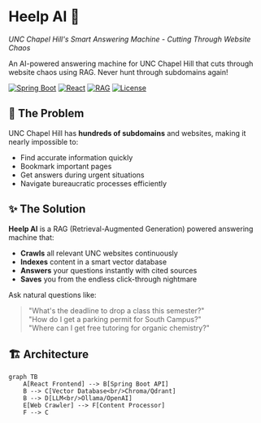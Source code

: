 # Heelp AI 🐏

*UNC Chapel Hill's Smart Answering Machine - Cutting Through Website Chaos*

An AI-powered answering machine for UNC Chapel Hill that cuts through website chaos using RAG. Never hunt through subdomains again!

[![Spring Boot](https://img.shields.io/badge/Spring%20Boot-3.1+-6DB33F?logo=springboot)](https://spring.io/)
[![React](https://img.shields.io/badge/React-18+-61DAFB?logo=react)](https://reactjs.org/)
[![RAG](https://img.shields.io/badge/Architecture-RAG-FF6B6B)](https://arxiv.org/abs/2005.11401)
[![License](https://img.shields.io/badge/License-MIT-blue.svg)](LICENSE)

## 🎯 The Problem

UNC Chapel Hill has **hundreds of subdomains** and websites, making it nearly impossible to:
- Find accurate information quickly
- Bookmark important pages
- Get answers during urgent situations
- Navigate bureaucratic processes efficiently

## ✨ The Solution

**Heelp AI** is a RAG (Retrieval-Augmented Generation) powered answering machine that:
- **Crawls** all relevant UNC websites continuously
- **Indexes** content in a smart vector database
- **Answers** your questions instantly with cited sources
- **Saves** you from the endless click-through nightmare

Ask natural questions like:
> "What's the deadline to drop a class this semester?"\
> "How do I get a parking permit for South Campus?"\
> "Where can I get free tutoring for organic chemistry?"

## 🏗️ Architecture

```mermaid
graph TB
    A[React Frontend] --> B[Spring Boot API]
    B --> C[Vector Database<br/>Chroma/Qdrant]
    B --> D[LLM<br/>Ollama/OpenAI]
    E[Web Crawler] --> F[Content Processor]
    F --> C

